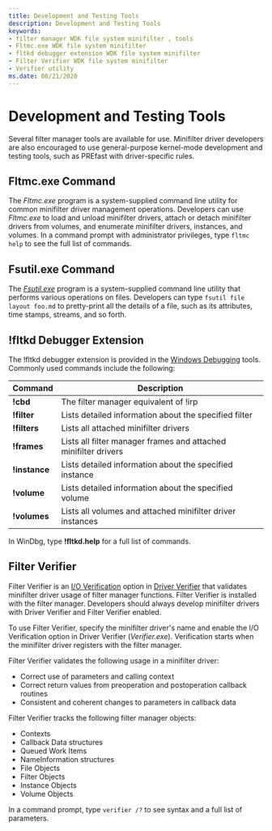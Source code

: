 ```yaml
---
title: Development and Testing Tools
description: Development and Testing Tools
keywords:
- filter manager WDK file system minifilter , tools
- Fltmc.exe WDK file system minifilter
- fltkd debugger extension WDK file system minifilter
- Filter Verifier WDK file system minifilter
- Verifier utility
ms.date: 08/21/2020
---
```


# Development and Testing Tools

Several filter manager tools are available for use. Minifilter driver developers are also encouraged to use general-purpose kernel-mode development and testing tools, such as PREfast with driver-specific rules.

## Fltmc.exe Command

The *Fltmc.exe* program is a system-supplied command line utility for common minifilter driver management operations. Developers can use *Fltmc.exe* to load and unload minifilter drivers, attach or detach minifilter drivers from volumes, and enumerate minifilter drivers, instances, and volumes. In a command prompt with administrator privileges, type ```fltmc help``` to see the full list of commands.

## Fsutil.exe Command

The [*Fsutil.exe*](/windows-server/administration/windows-commands/fsutil-file) program is a system-supplied command line utility that performs various operations on files. Developers can type ```fsutil file layout foo.md``` to pretty-print all the details of a file, such as its attributes, time stamps, streams, and so forth.

## !fltkd Debugger Extension

The !fltkd debugger extension is provided in the [Windows Debugging](../debugger/index.md) tools. Commonly used commands include the following:

| Command | Description |
| ------- | ----------- |
| **!cbd** | The filter manager equivalent of !irp |
| **!filter** | Lists detailed information about the specified filter |
| **!filters** | Lists all attached minifilter drivers |
| **!frames** | Lists all filter manager frames and attached minifilter drivers |
| **!instance** | Lists detailed information about the specified instance |
| **!volume** | Lists detailed information about the specified volume |
| **!volumes** | Lists all volumes and attached minifilter driver instances |

In WinDbg, type **!fltkd.help** for a full list of commands.

## Filter Verifier

Filter Verifier is an [I/O Verification](../devtest/i-o-verification.md) option in [Driver Verifier](../devtest/driver-verifier.md) that validates minifilter driver usage of filter manager functions. Filter Verifier is installed with the filter manager. Developers should always develop minifilter drivers with Driver Verifier and Filter Verifier enabled.

To use Filter Verifier, specify the minifilter driver's name and enable the I/O Verification option in Driver Verifier (*Verifier.exe*). Verification starts when the minifilter driver registers with the filter manager.

Filter Verifier validates the following usage in a minifilter driver:

* Correct use of parameters and calling context
* Correct return values from preoperation and postoperation callback routines
* Consistent and coherent changes to parameters in callback data

Filter Verifier tracks the following filter manager objects:

* Contexts
* Callback Data structures
* Queued Work Items
* NameInformation structures
* File Objects
* Filter Objects
* Instance Objects
* Volume Objects

In a command prompt, type ```verifier /?``` to see syntax and a full list of parameters.
